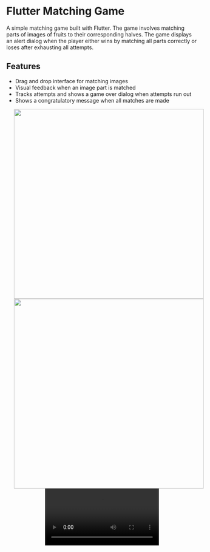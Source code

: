 
# Flutter Matching Game
A simple matching game built with Flutter. The game involves matching parts of images of fruits to their corresponding halves. The game displays an alert dialog when the player either wins by matching all parts correctly or loses after exhausting all attempts.

## Features
* Drag and drop interface for matching images
* Visual feedback when an image part is matched
* Tracks attempts and shows a game over dialog when attempts run out
* Shows a congratulatory message when all matches are made
  
<div align="center">
<img src="https://github.com/Ashupaldeora/animator/assets/143180848/59f40e93-613d-4e0e-886f-72dd8a325ca1" height="500px" hspace=20></img>
<img src="https://github.com/Ashupaldeora/animator/assets/143180848/13d9d0b5-211d-482a-a323-55c9f0b7e707" height="500px" hspace=20></img>
  <video src="https://github.com/Ashupaldeora/animator/assets/143180848/1fd39d10-92c9-47f3-b893-1b65a595c2a1">
</div>




